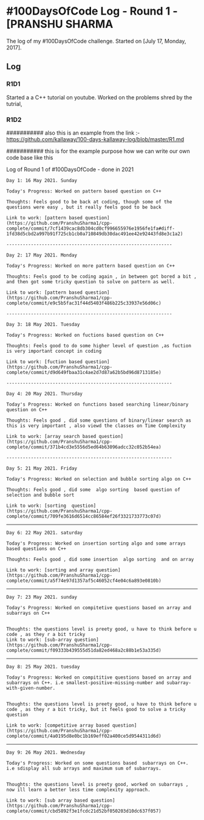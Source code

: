 # #100DaysOfCode Log - Round 1 - [PRANSHU SHARMA

The log of my #100DaysOfCode challenge. Started on [July 17, Monday, 2017].

## Log

### R1D1 
Started a a C++ tutorial on youtube. Worked on the problems shred by the tutrial,
### R1D2


########### also this is an example from the link :- https://github.com/kallaway/100-days-kallaway-log/blob/master/R1.md

########### this is for the example purpose how we can write our own code base like this

Log of Round 1 of #100DaysOfCode - done in 2021

    Day 1: 16 May 2021. Sunday

    Today's Progress: Worked on pattern based question on C++

    Thoughts: Feels good to be back at coding, though some of the questions were easy , but it really feels good to be back

    Link to work: [pattern based question](https://github.com/PranshuSharma1/cpp-complete/commit/7cf1439cac8db304cd0cf996655976e1956fe1fa#diff-1fd38d5cbd2a997b91f725cb1cb0a710849db30dac491ee42e92443fd8e3c1a2)

    -------------------------------------------------------------

    Day 2: 17 May 2021. Monday

    Today's Progress: Worked on more pattern based question on C++

    Thoughts: Feels good to be coding again , in between got bored a bit , and then got some tricky question to solve on pattern as well.

    Link to work: [pattern based question](https://github.com/PranshuSharma1/cpp-complete/commit/e9c5b5fac31f44d5403f486b225c33937e56d06c)

    -------------------------------------------------------------
    
    Day 3: 18 May 2021. Tuesday

    Today's Progress: Worked on fuctions based question on C++

    Thoughts: Feels good to do some higher level of question ,as fuction is very important concept in coding 

    Link to work: [fuction based question](https://github.com/PranshuSharma1/cpp-complete/commit/d9d649fbaa31c4ae2d7d87a62b5bd96d8713185e)

    -------------------------------------------------------------
    
    Day 4: 20 May 2021. Thursday

    Today's Progress: Worked on functions based searching linear/binary question on C++

    Thoughts: Feels good , did some questions of binary/linear search as this is very important , also viewd the classes on Time Complexity

    Link to work: [array search based question](https://github.com/PranshuSharma1/cpp-complete/commit/371b4cd3e5556d5ed64b63096adcc32c052b54ea)

    -------------------------------------------------------------
    
    Day 5: 21 May 2021. Friday

    Today's Progress: Worked on selection and bubble sorting algo on C++

    Thoughts: Feels good , did some  algo sorting  based question of selection and bubble sort

    Link to work: [sorting  question](https://github.com/PranshuSharma1/cpp-complete/commit/709fe3616d6514cc86584ef26f3321733773c07d)


-------------------------------------------------------------
    
    Day 6: 22 May 2021. saturday

    Today's Progress: Worked on insertion sorting algo and some arrays based questions on C++

    Thoughts: Feels good , did some insertion  algo sorting  and on array

    Link to work: [sorting and array question](https://github.com/PranshuSharma1/cpp-complete/commit/a5f74e97d1357af5c46052cf4e04c6a893e0810b)


-------------------------------------------------------------
    
    Day 7: 23 May 2021. sunday

    Today's Progress: Worked on compitetive questions based on array and subarrays on C++


    Thoughts: the questions level is preety good, u have to think before u code , as they r a bit tricky
    Link to work: [sub-array question](https://github.com/PranshuSharma1/cpp-complete/commit/f09333b439555d51da82ed468a2c88b1e53a335d)

-------------------------------------------------------------
    
    Day 8: 25 May 2021. tuesday

    Today's Progress: Worked on compititive questions based on array and subarrays on C++. i.e smallest-positive-missing-number and subarray-with-given-number.


    Thoughts: the questions level is preety good, u have to think before u code , as they r a bit tricky, but it feels good to solve a tricky question

    Link to work: [competitive array based question](https://github.com/PranshuSharma1/cpp-complete/commit/4a0195d8e0bc1b169eff02a400ce5d9544311d6d)

-------------------------------------------------------------
    
    Day 9: 26 May 2021. Wednesday

    Today's Progress: Worked on some questions based  subarrays on C++. i.e sdisplay all sub arrays and maximum sum of subarrays.


    Thoughts: the questions level is preety good, worked on subarrays , now ill learn a better less time complexity approach.

    Link to work: [sub array based question](https://github.com/PranshuSharma1/cpp-complete/commit/cbd5892f3e1fcdc21d52bf050203d10dc637f057)

